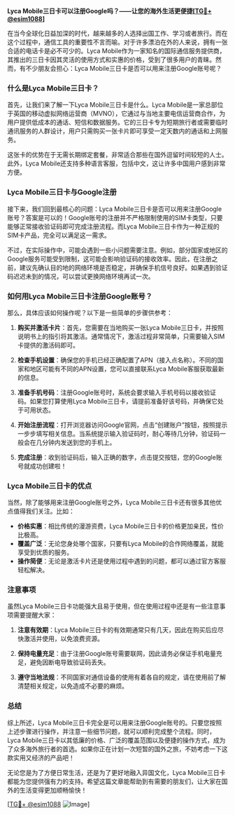 **Lyca Mobile三日卡可以注册Google吗？——让您的海外生活更便捷[[TG💪+ @esim1088](https://t.me/s/esim1088)]**

在当今全球化日益加深的时代，越来越多的人选择出国工作、学习或者旅行。而在这个过程中，通信工具的重要性不言而喻。对于许多漂泊在外的人来说，拥有一张合适的电话卡是必不可少的。Lyca Mobile作为一家知名的国际通信服务提供商，其推出的三日卡因其灵活的使用方式和实惠的价格，受到了很多用户的青睐。然而，有不少朋友会担心：Lyca Mobile三日卡是否可以用来注册Google账号呢？

### 什么是Lyca Mobile三日卡？

首先，让我们来了解一下Lyca Mobile三日卡是什么。Lyca Mobile是一家总部位于英国的移动虚拟网络运营商（MVNO），它通过与当地主要电信运营商合作，为用户提供低成本的通话、短信和数据服务。它的三日卡专为短期旅行者或需要临时通讯服务的人群设计，用户只需购买一张卡片即可享受一定天数内的通话和上网服务。

这张卡的优势在于无需长期绑定套餐，非常适合那些在国外逗留时间较短的人士。此外，Lyca Mobile还支持多种语言客服，包括中文，这让许多中国用户感到非常方便。

### Lyca Mobile三日卡与Google注册

接下来，我们回到最核心的问题：Lyca Mobile三日卡是否可以用来注册Google账号？答案是可以的！Google账号的注册并不严格限制使用的SIM卡类型，只要能够正常接收验证码即可完成注册流程。而Lyca Mobile三日卡作为一种正规的SIM卡产品，完全可以满足这一需求。

不过，在实际操作中，可能会遇到一些小问题需要注意。例如，部分国家或地区的Google服务可能受到限制，这可能会影响验证码的接收效率。因此，在注册之前，建议先确认目的地的网络环境是否稳定，并确保手机信号良好。如果遇到验证码迟迟未到的情况，可以尝试更换网络环境再试一次。

### 如何用Lyca Mobile三日卡注册Google账号？

那么，具体应该如何操作呢？以下是一些简单的步骤供参考：

1. **购买并激活卡片**：首先，您需要在当地购买一张Lyca Mobile三日卡，并按照说明书上的指引将其激活。通常情况下，激活过程非常简单，只需要输入SIM卡提供的激活码即可。
   
2. **检查手机设置**：确保您的手机已经正确配置了APN（接入点名称）。不同的国家和地区可能有不同的APN设置，您可以直接联系Lyca Mobile客服获取最新的信息。

3. **准备手机号码**：注册Google账号时，系统会要求输入手机号码以接收验证码。如果您打算使用Lyca Mobile三日卡，请提前准备好该号码，并确保它处于可用状态。

4. **开始注册流程**：打开浏览器访问Google官网，点击“创建账户”按钮，按照提示一步步填写相关信息。当系统提示输入验证码时，耐心等待几分钟，验证码一般会在几分钟内发送到您的手机上。

5. **完成注册**：收到验证码后，输入正确的数字，点击提交按钮，您的Google账号就成功创建啦！

### Lyca Mobile三日卡的优点

当然，除了能够用来注册Google账号之外，Lyca Mobile三日卡还有很多其他优点值得我们关注。比如：

- **价格实惠**：相比传统的漫游资费，Lyca Mobile三日卡的价格更加亲民，性价比极高。
- **覆盖广泛**：无论您身处哪个国家，只要有Lyca Mobile的合作网络覆盖，就能享受到优质的服务。
- **操作简便**：无论是激活卡片还是使用过程中遇到的问题，都可以通过官方客服轻松解决。

### 注意事项

虽然Lyca Mobile三日卡功能强大且易于使用，但在使用过程中还是有一些注意事项需要提醒大家：

1. **注意有效期**：Lyca Mobile三日卡的有效期通常只有几天，因此在购买后应尽快激活并使用，以免浪费资源。
   
2. **保持电量充足**：由于注册Google账号需要联网，因此请务必保证手机电量充足，避免因断电导致验证码丢失。
   
3. **遵守当地法规**：不同国家对通信设备的使用有着各自的规定，请在使用前了解清楚相关规定，以免造成不必要的麻烦。

### 总结

综上所述，Lyca Mobile三日卡完全是可以用来注册Google账号的。只要您按照上述步骤进行操作，并注意一些细节问题，就可以顺利完成整个流程。同时，Lyca Mobile三日卡以其低廉的价格、广泛的覆盖范围以及便捷的操作方式，成为了众多海外旅行者的首选。如果你正在计划一次短暂的国外之旅，不妨考虑一下这款实用又经济的产品吧！

无论您是为了方便日常生活，还是为了更好地融入异国文化，Lyca Mobile三日卡都能为您提供强有力的支持。希望这篇文章能帮助到有需要的朋友们，让大家在国外的生活变得更加顺畅愉快！

[[TG💪+ @esim1088](https://t.me/s/esim1088) ![Image](https://i.postimg.cc/4NQfJmqS/Snipaste-2025-05-13-00-14-12.png)]